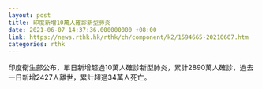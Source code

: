 ```yaml
---
layout: post
title: 印度新增10萬人確診新型肺炎
date: 2021-06-07 14:37:36.000000000 +08:00
link: https://news.rthk.hk/rthk/ch/component/k2/1594665-20210607.htm
categories: rthk
---
```


印度衛生部公布，單日新增超過10萬人確診新型肺炎，累計2890萬人確診，過去一日新增2427人離世，累計超過34萬人死亡。
